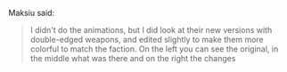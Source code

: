 Maksiu said:

> I didn't do the animations, but I did look at their new versions with double-edged weapons, and edited slightly to make them more colorful to match the faction. On the left you can see the original, in the middle what was there and on the right the changes
